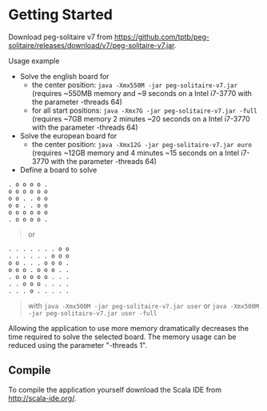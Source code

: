 # Getting Started #

Download peg-solitaire v7 from https://github.com/tptb/peg-solitaire/releases/download/v7/peg-solitaire-v7.jar.

Usage example
  * Solve the english board for
    * the center position: `java -Xmx550M -jar peg-solitaire-v7.jar` (requires ~550MB memory and ~9 seconds on a Intel i7-3770 with the parameter -threads 64)
    * for all start positions: `java -Xmx7G -jar peg-solitaire-v7.jar -full` (requires ~7GB memory 2 minutes ~20 seconds on a Intel i7-3770 with the parameter -threads 64)
  * Solve the european board for
    * the center position: `java -Xmx12G -jar peg-solitaire-v7.jar euro` (requires ~12GB memory and 4 minutes ~15 seconds on a Intel i7-3770 with the parameter -threads 64)
  * Define a board to solve
```
. o o o o .
o o o o o o
o o . . o o
o o . . o o
o o o o o o
. o o o o .
```
> or
```
. . . . . . . o o
. . . . . . o o o
o o . . . o o o .
o o o . o o o . .
. o o o o o . . .
. . o o o . . . .
. . . o . . . . .
```

> with `java -Xmx500M -jar peg-solitaire-v7.jar user` or `java -Xmx500M -jar peg-solitaire-v7.jar user -full`

Allowing the application to use more memory dramatically decreases the time required to solve the selected board.
The memory usage can be reduced using the parameter "-threads 1".

## Compile ##
To compile the application yourself download the Scala IDE from http://scala-ide.org/.
